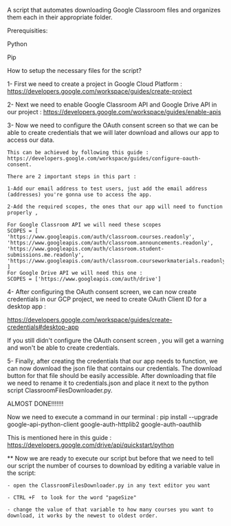 A script that automates downloading Google Classroom files and organizes them each in their appropriate folder.

Prerequisities:

Python

Pip

How to setup the necessary files for the script?

1- First we need to create a project in Google Cloud Platform : https://developers.google.com/workspace/guides/create-project

2- Next we need to enable Google Classroom API and Google Drive API in our project : https://developers.google.com/workspace/guides/enable-apis

3- Now we need to configure the OAuth consent screen so that we can be able to create credentials that we will later download and allows our app to access our data.

    This can be achieved by following this guide : https://developers.google.com/workspace/guides/configure-oauth-consent.

    There are 2 important steps in this part :

    1-Add our email address to test users, just add the email address (addresses) you're gonna use to access the app.

    2-Add the required scopes, the ones that our app will need to function properly ,

    For Google Classroom API we will need these scopes
    SCOPES = [
    'https://www.googleapis.com/auth/classroom.courses.readonly',
    'https://www.googleapis.com/auth/classroom.announcements.readonly',
    'https://www.googleapis.com/auth/classroom.student-submissions.me.readonly',
    'https://www.googleapis.com/auth/classroom.courseworkmaterials.readonly'
    ]
    For Google Drive API we will need this one :
    SCOPES = ['https://www.googleapis.com/auth/drive']

4- After configuring the OAuth consent screen, we can now create credentials in our GCP project, we need to create OAuth Client ID for a desktop app :

https://developers.google.com/workspace/guides/create-credentials#desktop-app

If you still didn't configure the OAuth consent screen , you will get a warning and won't be able to create credentials.

5- Finally, after creating the credentials that our app needs to function, we can now download the json file that contains our credentials. The download button for that file should be easily accessible. After downloading that file we need to rename it to credentials.json and place it next to the python script ClassroomFilesDownloader.py.

ALMOST DONE!!!!!!!

Now we need to execute a command in our terminal : pip install --upgrade google-api-python-client google-auth-httplib2 google-auth-oauthlib

This is mentioned here in this guide : https://developers.google.com/drive/api/quickstart/python

\*\* Now we are ready to execute our script but before that we need to tell our script the number of courses to download by editing a variable value in the script:

    - open the ClassroomFilesDownloader.py in any text editor you want

    - CTRL +F  to look for the word "pageSize"

    - change the value of that variable to how many courses you want to download, it works by the newest to oldest order.
